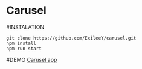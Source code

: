 # Carusel
#INSTALATION
```
git clone https://github.com/ExileeY/carusel.git
npm install
npm run start
```
#DEMO
[Carusel app](https://agitated-golick-963428.netlify.app/)
